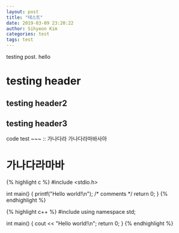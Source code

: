 ```yaml
---
layout: post
title: "테스트"
date: 2019-03-09 23:20:22
author: Sihyeon Kim
categories: test
tags: test
---
```


testing post.  hello

# testing header
## testing header2

## testing header3

code test ~~~ ::
가나다라
가나다라마바사아
# 가나다라마바

{% highlight c %}
#include <stdio.h>

int main() {
	printf("Hello world!\n"); /* comments */
	return 0;
}
{% endhighlight %}

{% highlight c++ %}
#include <iostream>
using namespace std;

int main() {
  cout << "Hello world!\n";
  return 0;
}
{% endhighlight %}
